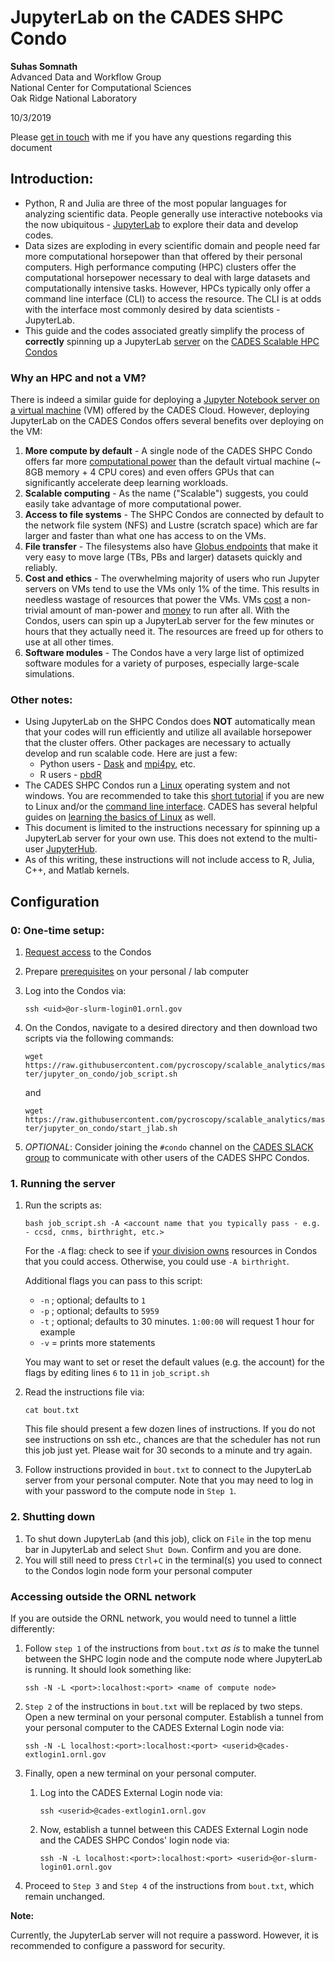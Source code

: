 # JupyterLab on the CADES SHPC Condo

**Suhas Somnath**<br>
Advanced Data and Workflow Group<br>
National Center for Computational Sciences<br>
Oak Ridge National Laboratory

10/3/2019

Please [get in touch](somnaths@ornl.gov) with me if you have any questions regarding this document

## Introduction:
-   Python, R and Julia are three of the most popular languages for analyzing scientific data. 
    People generally use interactive notebooks via the now ubiquitous - 
    [JupyterLab](https://jupyterlab.readthedocs.io/en/stable/getting_started/overview.html) to 
    explore their data and develop codes. 
-   Data sizes are exploding in every scientific domain and people need far more computational 
    horsepower than that offered by their personal computers. High performance computing (HPC)
    clusters offer the computational horsepower necessary to deal with large datasets and
    computationally intensive tasks. However, HPCs typically only offer a command line interface
    (CLI) to access the resource. The CLI is at odds with the interface most commonly desired by
    data scientists - JupyterLab. 
-   This guide and the codes associated greatly simplify the process of **correctly** spinning
    up a JupyterLab [server](https://www.youtube.com/watch?v=HW29067qVWk) on the 
    [CADES Scalable HPC Condos](https://support.cades.ornl.gov/user-documentation/_book/condos/overview.html)

### Why an HPC and not a VM?
There is indeed a similar guide for deploying a 
[Jupyter Notebook server on a virtual machine](https://support.cades.ornl.gov/user-documentation/_book/user-contributed-tutorials/jupyter/python-analytics-server.html)
(VM) offered by the CADES Cloud. However, deploying JupyterLab on the CADES Condos offers
several benefits over deploying on the VM:

1. **More compute by default** - A single node of the CADES SHPC Condo offers far more 
   [computational power](https://support.cades.ornl.gov/user-documentation/_book/condos/hardware.html)
   than the default virtual machine (~ 8GB memory + 4 CPU cores) and even offers GPUs that can
   significantly accelerate deep learning workloads.
2. **Scalable computing** - As the name ("Scalable") suggests, you could easily take advantage of 
   more computational power.
3. **Access to file systems** - The SHPC Condos are connected by default to the network file system (NFS)
   and Lustre (scratch space) which are far larger and faster than what one has access to on the VMs.
4. **File transfer** - The filesystems also have 
   [Globus endpoints](https://support.cades.ornl.gov/user-documentation/_book/data-transfer-storage/globus-overview.html) 
   that make it very easy to move large (TBs, PBs and larger) datasets quickly and reliably.
5. **Cost and ethics** - The overwhelming majority of users who run Jupyter servers on VMs tend to use
   the VMs only 1% of the time. This results in needless wastage of resources that power the VMs. 
   VMs [cost](https://cloud.google.com/compute/pricing) a non-trivial amount of man-power and 
   [money](https://aws.amazon.com/ec2/pricing/on-demand/) to run after all. With the Condos, users
   can spin up a JupyterLab server for the few minutes or hours that they actually need it. 
   The resources are freed up for others to use at all other times. 
6. **Software modules** - The Condos have a very large list of optimized software modules for a variety
   of purposes, especially large-scale simulations.

### Other notes:
-   Using JupyterLab on the SHPC Condos does **NOT** automatically mean that your codes will run efficiently 
    and utilize all available horsepower that the cluster offers. Other packages are necessary to actually
    develop and run scalable code. Here are just a few:
    - Python users - [Dask](https://dask.org) and [mpi4py](https://mpi4py.readthedocs.io/en/stable/), etc.
    - R users - [pbdR](https://pbdr.org)
-   The CADES SHPC Condos run a [Linux](https://www.ubuntu.com/desktop) operating system and not windows. 
    You are recommended to take this [short tutorial](https://www.udacity.com/course/linux-command-line-basics--ud595) 
    if you are new to Linux and/or the [command line interface](https://help.ubuntu.com/community/UsingTheTerminal).
    CADES has several helpful guides on [learning the basics of Linux](http://support.cades.ornl.gov/user-documentation/_book/linux/linux-intro.html) as well.
-   This document is limited to the instructions necessary for spinning up a JupyterLab server for your own use.
    This does not extend to the multi-user [JupyterHub](https://github.com/jupyterhub/jupyterhub).
-   As of this writing, these instructions will not include access to R, Julia, C++, and Matlab kernels.

## Configuration
### 0: One-time setup:
1. [Request access](https://support.cades.ornl.gov/user-documentation/_book/condos/how-to-use/request-access.html)
   to the Condos
2. Prepare [prerequisites](https://support.cades.ornl.gov/user-documentation/_book/condos/how-to-use/prerequisites.html)
   on your personal / lab computer
3. Log into the Condos via:

   ``ssh <uid>@or-slurm-login01.ornl.gov``
4. On the Condos, navigate to a desired directory and then download two scripts via the following commands:
   
   ``wget https://raw.githubusercontent.com/pycroscopy/scalable_analytics/master/jupyter_on_condo/job_script.sh``
   
   and
   
   ``wget https://raw.githubusercontent.com/pycroscopy/scalable_analytics/master/jupyter_on_condo/start_jlab.sh``
   
5. *OPTIONAL*: Consider joining the `#condo` channel on the [CADES SLACK group](cades@slack.com) to 
   communicate with other users of the CADES SHPC Condos.

   
### 1. Running the server
1. Run the scripts as:

   ``bash job_script.sh -A <account name that you typically pass - e.g. - ccsd, cnms, birthright, etc.>``

   For the ``-A`` flag: check to see if 
   [your division owns](https://support.cades.ornl.gov/user-documentation/_book/condos/how-to-use/request-access.html) 
   resources in Condos that you could access. Otherwise, you could use ``-A birthright``.
   
   Additional flags you can pass to this script:

   * ``-n`` <number of nodes>; optional; defaults to ``1``
   * ``-p`` <port number>; optional; defaults to ``5959``
   * ``-t`` <wall time>; optional; defaults to 30 minutes. ``1:00:00`` will request 1 hour for example
   * ``-v`` = prints more statements
   
   You may want to set or reset the default values (e.g. the account) for the flags by editing lines ``6`` to ``11`` in ``job_script.sh``
    
2. Read the instructions file via:

   ``cat bout.txt``
   
   This file should present a few dozen lines of instructions. 
   If you do not see instructions on ssh etc., chances are that the scheduler has not 
   run this job just yet. Please wait for 30 seconds to a minute and try again.
       
3. Follow instructions provided in ``bout.txt`` to connect to the JupyterLab server from your personal computer.
   Note that you may need to log in with your password to the compute node in `Step 1`. 

### 2. Shutting down
1. To shut down JupyterLab (and this job), click on ``File`` in the top menu bar in JupyterLab 
   and select ``Shut Down``. Confirm and you are done. 
2. You will still need to press ``Ctrl``+``C`` in the terminal(s) you used to connect to the Condos login node form your personal computer

### Accessing outside the ORNL network
If you are outside the ORNL network, you would need to tunnel a little differently:
 
1. Follow `step 1` of the instructions from ``bout.txt`` *as is* to make the tunnel
   between the SHPC login node and the compute node where JupyterLab is running.
   It should look something like:
   
   ``ssh -N -L <port>:localhost:<port> <name of compute node>``

2. `Step 2` of the instructions in ``bout.txt`` will be replaced by two steps.
    Open a new terminal on your personal computer. 
    Establish a tunnel from your personal computer to the CADES External Login node via:

   ``ssh -N -L localhost:<port>:localhost:<port> <userid>@cades-extlogin1.ornl.gov``

3. Finally, open a new terminal on your personal computer. 

   1. Log into the CADES External Login node via:
   
      ``ssh <userid>@cades-extlogin1.ornl.gov``
   
   2. Now, establish a tunnel between this CADES External Login node and the CADES SHPC Condos' login node via:
   
      ``ssh -N -L localhost:<port>:localhost:<port> <userid>@or-slurm-login01.ornl.gov``

4. Proceed to `Step 3` and `Step 4` of the instructions from ``bout.txt``, which remain unchanged.

**Note:**

  Currently, the JupyterLab server will not require a password. However, it is recommended
  to configure a password for security.